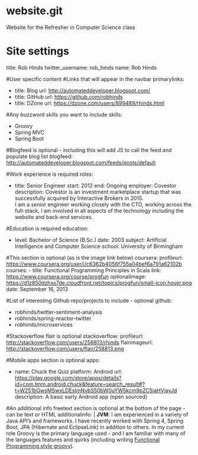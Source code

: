 # website.git
Website for the Refresher in Computer Science class

# Site settings
title: Rob Hinds
twitter_username: rob_hinds
name: Rob Hinds

#User specific content
#Links that will appear in the navbar
primarylinks:
 - title: Blog
   url: http://automateddeveloper.blogspot.com/
 - title: GitHub
   url: https://github.com/robhinds
 - title: DZone
   url: https://dzone.com/users/899489/rhinds.html

#Any buzzword skills you want to include
skills:
 - Groovy
 - Spring MVC
 - Spring Boot

#Blogfeed is optional - including this will add JS to call the feed and populate blog list
blogfeed: http://automateddeveloper.blogspot.com/feeds/posts/default

#Work experience is required
roles:
 - title: Senior Engineer
   start: 2012
   end: Ongoing
   employer: Covestor
   description: Covestor is an investment marketplace startup that was successfully acquired by Interactive Brokers in 2015. <br/> I am a senior engineer working closely with the CTO, working across the full-stack, I am involved in all aspects of the technology including the website and back-end services.

#Education is required
education:
 - level: Bachelor of Science (B.Sc.)
   date: 2003
   subject: Artificial Intelligence and Computer Science
   school: University of Birmingham

#This section is optional (as is the image link below)
coursera:
   profileurl: https://www.coursera.org/user/i/c6362b4056f755a04bef6a791a62102b
   courses:
    - title: Functional Programming Principles in Scala
      link: https://www.coursera.org/course/progfun
      optionalimage: https://d1z850dzhxs7de.cloudfront.net/topics/progfun/small-icon.hover.png
      date: September 16, 2013

#List of interesting Github repo/projects to include - optional
github:
 - robhinds/twitter-sentiment-analysis
 - robhinds/spring-reactor-twitter
 - robhinds/microservices

#Stackoverflow flair is optional
stackoverflow:
   profileurl: http://stackoverflow.com/users/258813/rhinds
   flairimageurl: http://stackoverflow.com/users/flair/258813.png

#Mobile apps section is optional
apps:
 - name: Chuck the Quiz
   platform: Android
   url: https://play.google.com/store/apps/details?id=com.tmm.android.chuck&feature=search_result#?t=W251bGwsMSwxLDEsImNvbS50bW0uYW5kcm9pZC5jaHVjayJd
   description: A basic early Android app (open sourced)

#An additional info freetext section is optional at the bottom of the page - can be text or HTML
additionalinfo: |
   <strong>JVM</strong>: I am experienced in a variety of Java API’s and frameworks. I have recently worked with Spring 4, Spring Boot, JPA (Hibernate and EclipseLink) in addition to others.  In my current role Groovy is the primary language used - and I am familiar with many of the languages features and quirks (including writing <a target='_blank' href="https://dzone.com/articles/functional-programming-groovy">Functional Programming style groovy</a>).
